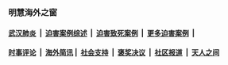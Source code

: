 
### 明慧海外之窗

####  [武汉肺炎](indexes/365.md?t=06170201) &nbsp;|&nbsp;  [迫害案例综述](indexes/328.md?t=06170201) &nbsp;|&nbsp; [迫害致死案例](indexes/277.md?t=06170201)  &nbsp;|&nbsp; [更多迫害案例](indexes/81.md?t=06170201)  &nbsp;|&nbsp; 
####  [时事评论](indexes/19.md?t=06170201) &nbsp;|&nbsp; [海外简讯](indexes/245.md?t=06170201)&nbsp;|&nbsp;  [社会支持](indexes/140.md?t=06170201) &nbsp;|&nbsp; [褒奖决议](indexes/282.md?t=06170201) &nbsp;|&nbsp; [社区报道](indexes/91.md?t=06170201)  &nbsp;|&nbsp; [天人之间](indexes/78.md?t=06170201) 

